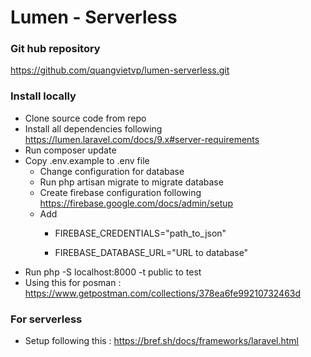 # Lumen - Serverless
### Git hub repository
https://github.com/quangvietvp/lumen-serverless.git

### Install locally
- Clone source code from repo
- Install all dependencies following https://lumen.laravel.com/docs/9.x#server-requirements
- Run composer update
- Copy .env.example to .env file
  + Change configuration for database
  + Run php artisan migrate to migrate database
  + Create firebase configuration following https://firebase.google.com/docs/admin/setup
  + Add
    - FIREBASE_CREDENTIALS="path_to_json"
      
    - FIREBASE_DATABASE_URL="URL to database"
 - Run php -S localhost:8000 -t public to test
 - Using this for posman : https://www.getpostman.com/collections/378ea6fe99210732463d
### For serverless

- Setup following this : https://bref.sh/docs/frameworks/laravel.html  

